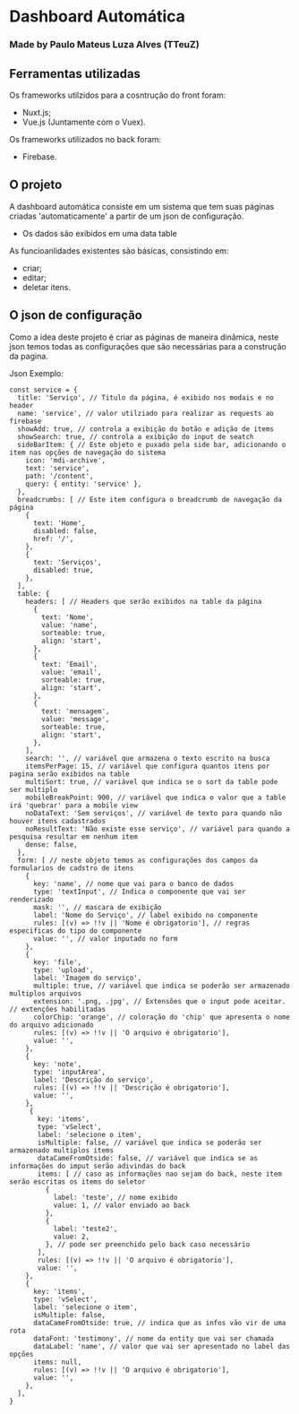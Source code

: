 # Dashboard Automática

### Made by Paulo Mateus Luza Alves (TTeuZ)

## Ferramentas utilizadas

Os frameworks utilzidos para a cosntrução do front foram:
- Nuxt.js;
- Vue.js (Juntamente com o Vuex).

Os frameworks utilizados no back foram:
- Firebase.

## O projeto

A dashboard automática consiste em um sistema que tem suas páginas criadas 'automaticamente' a partir de um json de configuração.

- Os dados são exibidos em uma data table

As funcioanlidades existentes são básicas, consistindo em:
- criar;
- editar;
- deletar itens.

## O json de configuração

Como a idea deste projeto é criar as páginas de maneira dinâmica, neste json temos todas as configurações que são necessárias para a construção da pagina.

Json Exemplo:
```
const service = {
  title: 'Serviço', // Titulo da página, é exibido nos modais e no header
  name: 'service', // valor utilziado para realizar as requests ao firebase
  showAdd: true, // controla a exibição do botão e adição de items
  showSearch: true, // controla a exibição do input de seatch
  sideBarItem: { // Este objeto e puxado pela side bar, adicionando o item nas opções de navegação do sistema
    icon: 'mdi-archive',
    text: 'service',
    path: '/content',
    query: { entity: 'service' },
  },
  breadcrumbs: [ // Este item configura o breadcrumb de navegação da página
    {
      text: 'Home',
      disabled: false,
      href: '/',
    },
    {
      text: 'Serviços',
      disabled: true,
    },
  ],
  table: {
    headers: [ // Headers que serão exibidos na table da página
      {
        text: 'Nome',
        value: 'name',
        sorteable: true,
        align: 'start',
      },
      {
        text: 'Email',
        value: 'email',
        sorteable: true,
        align: 'start',
      },
      {
        text: 'mensagem',
        value: 'message',
        sorteable: true,
        align: 'start',
      },
    ],
    search: '', // variável que armazena o texto escrito na busca
    itemsPerPage: 15, // variável que configura quantos itens por pagina serão exibidos na table
    multiSort: true, // variável que indica se o sort da table pode ser multiplo
    mobileBreakPoint: 900, // variável que indica o valor que a table irá 'quebrar' para a mobile view
    noDataText: 'Sem serviços', // variável de texto para quando não houver itens cadastrados
    noResultText: 'Não existe esse serviço', // variável para quando a pesquisa resultar em nenhum item
    dense: false,
  },
  form: [ // neste objeto temos as configurações dos campos da formularios de cadstro de itens
    {
      key: 'name', // nome que vai para o banco de dados
      type: 'textInput', // Indica o componente que vai ser renderizado
      mask: '', // mascara de exibição
      label: 'Nome do Serviço', // label exibido no componente
      rules: [(v) => !!v || 'Nome é obrigatorio'], // regras especificas do tipo do componente
      value: '', // valor inputado no form
    },
    {
      key: 'file',
      type: 'upload',
      label: 'Imagem do serviço',
      multiple: true, // variável que indica se poderão ser armazenado multiplos arquivos
      extension: '.png, .jpg', // Extensões que o input pode aceitar. // extenções habilitadas
      colorChip: 'orange', // coloração do 'chip' que apresenta o nome do arquivo adicionado
      rules: [(v) => !!v || 'O arquivo é obrigatorio'],
      value: '',
    },
    {
      key: 'note',
      type: 'inputArea',
      label: 'Descrição do serviço',
      rules: [(v) => !!v || 'Descrição é obrigatorio'],
      value: '',
    },
     {
       key: 'items',
       type: 'vSelect',
       label: 'selecione o item',
       isMultiple: false, // variável que indica se poderão ser armazenado multiplos items
       dataCameFromOtside: false, // variável que indica se as informações do imput serão adivindas do back
       items: [ // caso as informações nao sejam do back, neste item serão escritas os items do seletor
         {
           label: 'teste', // nome exibido
           value: 1, // valor enviado ao back
         },
         {
           label: 'teste2',
           value: 2,
         }, // pode ser preenchido pelo back caso necessário
       ],
       rules: [(v) => !!v || 'O arquivo é obrigatorio'],
       value: '',
    },
    {
      key: 'items',
      type: 'vSelect',
      label: 'selecione o item',
      isMultiple: false,
      dataCameFromOtside: true, // indica que as infos vão vir de uma rota
      dataFont: 'testimony', // nome da entity que vai ser chamada
      dataLabel: 'name', // valor que vai ser apresentado no label das opções
      items: null,
      rules: [(v) => !!v || 'O arquivo é obrigatorio'],
      value: '',
    },
  ],
}
```
